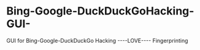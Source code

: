Bing-Google-DuckDuckGoHacking-GUI-
==================================

GUI for Bing-Google-DuckDuckGo Hacking ----LOVE---- Fingerprinting
